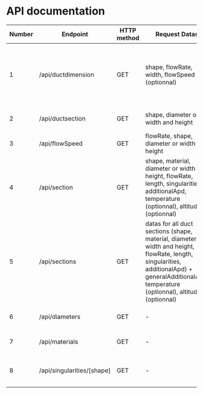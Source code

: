 # API documentation

| Number |  Endpoint | HTTP method | Request Datas | Response Datas | Description |
|--|--|--|--|--|--|
| 1 | /api/ductdimension | GET | shape, flowRate, width, flowSpeed (optionnal) | diameter or width and height | Retrieve the rigth diameter or rectangular dimensions with a 7m/s flow speed or other |
| 2 | /api/ductsection | GET | shape, diameter or width and height | ductsection | Retrieve the duct section |
| 3 | /api/flowSpeed | GET | flowRate, shape, diameter or width and height | flowSpeed | Retrieve the flow speed |
| 4 | /api/section | GET | shape, material, diameter or width and height, flowRate, length, singularities, additionalApd, temperature (optionnal), altitude (optionnal) | ductSection, flowSpeed, linearApd, singularApd, additionalApd, totalApd | Retrieve all calculation for a duct section |
| 5 | /api/sections | GET | datas for all duct sections (shape, material, diameter or width and height, flowRate, length, singularities, additionalApd) + generalAdditionalApd, temperature (optionnal), altitude (optionnal) | totalLinearApd, totalSingularApd, totalAdditionalApd, totalApd | Retrieve all calculation for all duct sections |
| 6 | /api/diameters | GET | - | diameters | Retrieve all stored diameters |
| 7 | /api/materials | GET | - | materials name | Retrieve all stored materials |
| 8 | /api/singularities/[shape] | GET | - | singularities | Retrieve all stored singularities by shape |